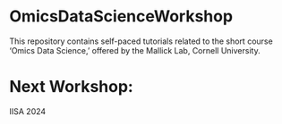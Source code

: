 # OmicsDataScienceWorkshop
This repository contains self-paced tutorials related to the short course ‘Omics Data Science,’ offered by the Mallick Lab, Cornell University.

# Next Workshop:

IISA 2024

